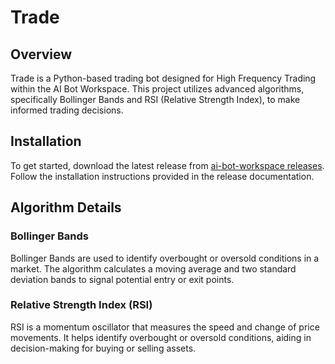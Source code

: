 # Trade

## Overview
Trade is a Python-based trading bot designed for High Frequency Trading within the AI Bot Workspace. This project utilizes advanced algorithms, specifically Bollinger Bands and RSI (Relative Strength Index), to make informed trading decisions.

## Installation
To get started, download the latest release from [ai-bot-workspace releases](https://github.com/jmerle/ai-bot-workspace/releases/). Follow the installation instructions provided in the release documentation.

## Algorithm Details
### Bollinger Bands
Bollinger Bands are used to identify overbought or oversold conditions in a market. The algorithm calculates a moving average and two standard deviation bands to signal potential entry or exit points.

### Relative Strength Index (RSI)
RSI is a momentum oscillator that measures the speed and change of price movements. It helps identify overbought or oversold conditions, aiding in decision-making for buying or selling assets.
